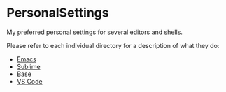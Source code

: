 # PersonalSettings
 
My preferred personal settings for several editors and shells.

Please refer to each individual directory for a description of what they do:
  - [Emacs](/emacs)
  - [Sublime](/sublime)
  - [Base](/bash)
  - [VS Code](/vscode)
